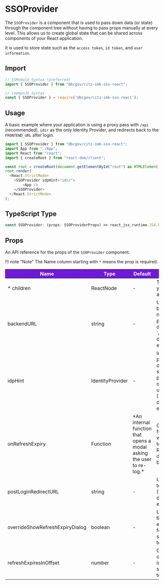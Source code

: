 # SSOProvider 

The `SSOProvider` is a component that is used to pass down data (or state) through the component tree without having to pass props manually at every level. This allows us to create global state that can be shared across components of your React application.

It is used to store state such as the `access token`, `id token`, and `user information`.

## Import

```JavaScript
// ESModule Syntax (preferred)
import { SSOProvider } from "@bcgov/citz-imb-sso-react";

// CommonJS Syntax
const { SSOProvider } = require('@bcgov/citz-imb-sso-react');
```

## Usage

A basic example where your application is using a proxy pass with `/api` (recommended), `idir` as the only Identity Provider, and redirects back to the `FRONTEND_URL` after login.

```JavaScript
import { SSOProvider } from "@bcgov/citz-imb-sso-react";
import App from "./App";
import React from "react";
import { createRoot } from "react-dom/client";

const root = createRoot(document.getElementById("root") as HTMLElement);
root.render(
  <React.StrictMode>
    <SSOProvider idpHint="idir">
        <App />
    </SSOProvider>
  </React.StrictMode>
);
```

## TypeScript Type

<!-- The following code block is auto generated when types in the package change. -->
<!-- TYPE: SSOProvider -->
```TypeScript
const SSOProvider: (props: SSOProviderProps) => react_jsx_runtime.JSX.Element;
```

## Props

An API reference for the props of the `SSOProvider` component.

!!! note "Note"
    The Name column starting with `*` means the prop is required.

<table>
  <!-- Table columns -->
  <thead>
    <tr>
      <th style="background: #6f19d9; color: white;">Name</th>
      <th style="background: #6f19d9; color: white;">Type</th>
      <th style="background: #6f19d9; color: white;">Default</th>
      <th style="background: #6f19d9; color: white;">Description</th>
    </tr>
  </thead>

  <!-- Table rows -->
  <tbody>
  <tr>
      <td>* children</td>
      <td>ReactNode</td>
      <td>-</td>
      <td>The content of your application.</td>
    </tr>
    <tr>
      <td>backendURL</td>
      <td>string</td>
      <td>-</td>
      <td>URL to the backend when not using a proxy pass, or different from `/api` (Used by default refresh expiry modal).</td>
    </tr>
    <tr>
      <td>idpHint</td>
      <td>IdentityProvider</td>
      <td>-</td>
      <td>Improves login process by directing to a specific provider instead of having the user choose (Used by default refresh expiry modal).</td>
    </tr>
    <tr>
      <td>onRefreshExpiry</td>
      <td>Function</td>
      <td>*An internal function that opens a modal asking the user to re-log.*</td>
      <td>Custom function to run when refresh token expires. Replaces the default behaviour.</td>
    </tr>
    <tr>
      <td>postLoginRedirectURL</td>
      <td>string</td>
      <td>-</td>
      <td>URL to redirect to after login (Used by default refresh expiry modal).</td>
    </tr>
    <tr>
      <td>overrideShowRefreshExpiryDialog</td>
      <td>boolean</td>
      <td>-</td>
      <td>Used for testing the refresh expiry dialog by forcing it to show (For testing only).</td>
    </tr>
    <tr>
      <td>refreshExpiresInOffset</td>
      <td>number</td>
      <td>-</td>
      <td>Offset for when onRefreshExpiry is called in seconds (For testing only).</td>
    </tr>
  </tbody>
</table>
